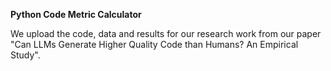 **Python Code Metric Calculator**

We upload the code, data and results for our research work from our paper "Can LLMs Generate Higher Quality Code than Humans? An Empirical Study".